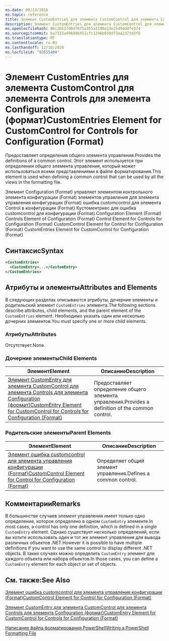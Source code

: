 ```yaml
---
ms.date: 09/13/2016
ms.topic: reference
title: Элемент CustomEntries для элемента CustomControl для элемента Controls для элемента Configuration (формат)
description: Элемент CustomEntries для элемента CustomControl для элемента Controls для элемента Configuration (формат)
ms.openlocfilehash: 86c2b517d0d7075a355a3190a14e25d9dd4fe374
ms.sourcegitcommit: ba7315a496986451cfc1296b659d73ea2373d3f0
ms.translationtype: MT
ms.contentlocale: ru-RU
ms.lasthandoff: 12/10/2020
ms.locfileid: "92655404"
---
```

# <a name="customentries-element-for-customcontrol-for-controls-for-configuration-format"></a><span data-ttu-id="793e1-103">Элемент CustomEntries для элемента CustomControl для элемента Controls для элемента Configuration (формат)</span><span class="sxs-lookup"><span data-stu-id="793e1-103">CustomEntries Element for CustomControl for Controls for Configuration (Format)</span></span>

<span data-ttu-id="793e1-104">Предоставляет определения общего элемента управления.</span><span class="sxs-lookup"><span data-stu-id="793e1-104">Provides the definitions of a common control.</span></span> <span data-ttu-id="793e1-105">Этот элемент используется при определении общего элемента управления, который может использоваться всеми представлениями в файле форматирования.</span><span class="sxs-lookup"><span data-stu-id="793e1-105">This element is used when defining a common control that can be used by all the views in the formatting file.</span></span>

<span data-ttu-id="793e1-106">Элемент Configuration (Format) управляет элементом контрольного элемента конфигурации (Format) элементов управления для элемента управления конфигурации (Format) ошибка customcontrol для элемента Control в конфигурации (Format) Кустоментриес для ошибка customcontrol для конфигурации (Format).</span><span class="sxs-lookup"><span data-stu-id="793e1-106">Configuration Element (Format) Controls Element of Configuration (Format) Control Element for Controls for Configuration (Format) CustomControl Element for Control for Configuration (Format) CustomEntries Element for CustomControl for Configuration (Format)</span></span>

## <a name="syntax"></a><span data-ttu-id="793e1-107">Синтаксис</span><span class="sxs-lookup"><span data-stu-id="793e1-107">Syntax</span></span>

```xml
<CustomEntries>
  <CustomEntry>...</CustomEntry>
</CustomEntries>

```

## <a name="attributes-and-elements"></a><span data-ttu-id="793e1-108">Атрибуты и элементы</span><span class="sxs-lookup"><span data-stu-id="793e1-108">Attributes and Elements</span></span>

<span data-ttu-id="793e1-109">В следующих разделах описываются атрибуты, дочерние элементы и родительский элемент `CustomEntries` элемента.</span><span class="sxs-lookup"><span data-stu-id="793e1-109">The following sections describe attributes, child elements, and the parent element of the `CustomEntries` element.</span></span> <span data-ttu-id="793e1-110">Необходимо указать один или несколько дочерних элементов.</span><span class="sxs-lookup"><span data-stu-id="793e1-110">You must specify one or more child elements.</span></span>

### <a name="attributes"></a><span data-ttu-id="793e1-111">Атрибуты</span><span class="sxs-lookup"><span data-stu-id="793e1-111">Attributes</span></span>

<span data-ttu-id="793e1-112">Отсутствует.</span><span class="sxs-lookup"><span data-stu-id="793e1-112">None.</span></span>

### <a name="child-elements"></a><span data-ttu-id="793e1-113">Дочерние элементы</span><span class="sxs-lookup"><span data-stu-id="793e1-113">Child Elements</span></span>

|<span data-ttu-id="793e1-114">Элемент</span><span class="sxs-lookup"><span data-stu-id="793e1-114">Element</span></span>|<span data-ttu-id="793e1-115">Описание</span><span class="sxs-lookup"><span data-stu-id="793e1-115">Description</span></span>|
|-------------|-----------------|
|[<span data-ttu-id="793e1-116">Элемент CustomEntry для элемента CustomControl для элемента Controls для элемента Configuration (формат)</span><span class="sxs-lookup"><span data-stu-id="793e1-116">CustomEntry Element for CustomControl for Controls for Configuration (Format)</span></span>](./customentry-element-for-customcontrol-for-controls-for-configuration-format.md)|<span data-ttu-id="793e1-117">Предоставляет определение общего элемента управления.</span><span class="sxs-lookup"><span data-stu-id="793e1-117">Provides a definition of the common control.</span></span>|

### <a name="parent-elements"></a><span data-ttu-id="793e1-118">Родительские элементы</span><span class="sxs-lookup"><span data-stu-id="793e1-118">Parent Elements</span></span>

|<span data-ttu-id="793e1-119">Элемент</span><span class="sxs-lookup"><span data-stu-id="793e1-119">Element</span></span>|<span data-ttu-id="793e1-120">Описание</span><span class="sxs-lookup"><span data-stu-id="793e1-120">Description</span></span>|
|-------------|-----------------|
|[<span data-ttu-id="793e1-121">Элемент ошибка customcontrol для элемента управления конфигурации (Format)</span><span class="sxs-lookup"><span data-stu-id="793e1-121">CustomControl Element for Control for Configuration (Format)</span></span>](./customcontrol-element-for-control-for-controls-for-configuration-format.md)|<span data-ttu-id="793e1-122">Определяет общий элемент управления.</span><span class="sxs-lookup"><span data-stu-id="793e1-122">Defines a common control.</span></span>|

## <a name="remarks"></a><span data-ttu-id="793e1-123">Комментарии</span><span class="sxs-lookup"><span data-stu-id="793e1-123">Remarks</span></span>

<span data-ttu-id="793e1-124">В большинстве случаев элемент управления имеет только одно определение, которое определено в одном `CustomEntry` элементе.</span><span class="sxs-lookup"><span data-stu-id="793e1-124">In most cases, a control has only one definition, which is defined in a single `CustomEntry` element.</span></span> <span data-ttu-id="793e1-125">Однако существует несколько определений, если вы хотите использовать один и тот же элемент управления для вывода различных объектов .NET.</span><span class="sxs-lookup"><span data-stu-id="793e1-125">However it is possible to have multiple definitions if you want to use the same control to display different .NET objects.</span></span> <span data-ttu-id="793e1-126">В таких случаях можно определить `CustomEntry` элемент для каждого объекта или набора объектов.</span><span class="sxs-lookup"><span data-stu-id="793e1-126">In those cases, you can define a `CustomEntry` element for each object or set of objects.</span></span>

## <a name="see-also"></a><span data-ttu-id="793e1-127">См. также:</span><span class="sxs-lookup"><span data-stu-id="793e1-127">See Also</span></span>

[<span data-ttu-id="793e1-128">Элемент ошибка customcontrol для элемента управления конфигурации (Format)</span><span class="sxs-lookup"><span data-stu-id="793e1-128">CustomControl Element for Control for Configuration (Format)</span></span>](./customcontrol-element-for-control-for-controls-for-configuration-format.md)

[<span data-ttu-id="793e1-129">Элемент CustomEntry для элемента CustomControl для элемента Controls для элемента Configuration (формат)</span><span class="sxs-lookup"><span data-stu-id="793e1-129">CustomEntry Element for CustomControl for Controls for Configuration (Format)</span></span>](./customentry-element-for-customcontrol-for-controls-for-configuration-format.md)

[<span data-ttu-id="793e1-130">Написание файла форматирования PowerShell</span><span class="sxs-lookup"><span data-stu-id="793e1-130">Writing a PowerShell Formatting File</span></span>](./writing-a-powershell-formatting-file.md)
